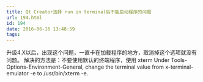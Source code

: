 ```yaml
---
title: Qt Creator选择 run in terminal后不能启动程序的问题
url: 194.html
id: 194
date: 2016-06-16 13:48:59
tags:
---
```


升级4.X以后，出现这个问题，一直卡在加载程序的地方，取消掉这个选项就没有问题。 解决的方法是：不要使用默认的终端程序，使用 xterm Under Tools-Options-Environment-General, change the terminal value from x-terminal-emulator -e to /usr/bin/xterm -e.